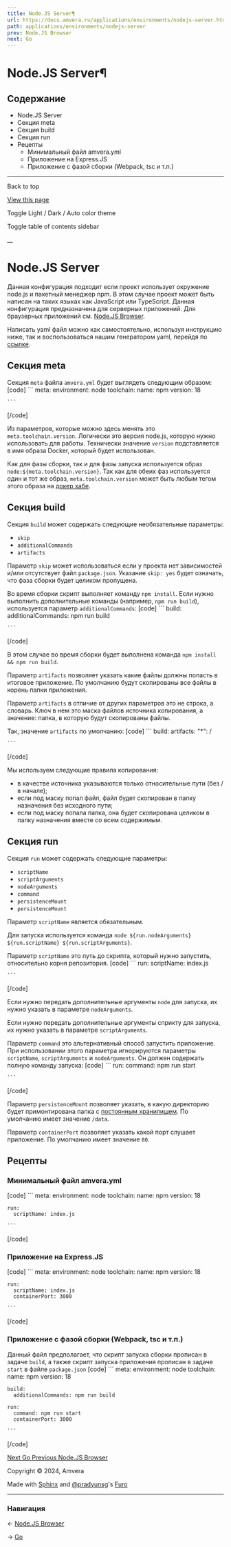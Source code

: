 ```yaml
---
title: Node.JS Server¶
url: https://docs.amvera.ru/applications/environments/nodejs-server.html
path: applications/environments/nodejs-server
prev: Node.JS Browser
next: Go
---
```


# Node.JS Server¶

## Содержание

- Node.JS Server
- Секция meta
- Секция build
- Секция run
- Рецепты
  - Минимальный файл amvera.yml
  - Приложение на Express.JS
  - Приложение с фазой сборки (Webpack, tsc и т.п.)

---

Back to top

[ View this page ](<../../_sources/applications/environments/nodejs-server.md.txt> "View this page")

Toggle Light / Dark / Auto color theme

Toggle table of contents sidebar

__

# Node.JS Server

Данная конфигурация подходит если проект использует окружение node.js и пакетный менеджер npm. В этом случае проект может быть написан на таких языках как JavaScript или TypeScript. Данная конфигурация предназначена для серверных приложений. Для браузерных приложений см. [Node.JS Browser](nodejs-browser.md).

Написать yaml файл можно как самостоятельно, используя инструкцию ниже, так и воспользоваться нашим генератором yaml, перейдя по [ссылке](<https://manifest.amvera.ru/>).

## Секция meta

Секция ``meta`` файла ``amvera.yml`` будет выглядеть следующим образом:
[code] 
    ```
    meta:
      environment: node
      toolchain:
        name: npm
        version: 18
    
    ```
    
[/code]

Из параметров, которые можно здесь менять это ``meta.toolchain.version``. Логически это версия node.js, которую нужно использовать для работы. Технически значение ``version`` подставляется в имя образа Docker, который будет использован.

Как для фазы сборки, так и для фазы запуска используется образ ``node:${meta.toolchain.version}``. Так как для обеих фаз используется один и тот же образ, ``meta.toolchain.version`` может быть любым тегом этого образа на [докер хабе](<https://hub.docker.com/_/node/tags>).

## Секция build

Секция ``build`` может содержать следующие необязательные параметры:
* ``skip``
* ``additionalCommands``
* ``artifacts``

Параметр ``skip`` может использоваться если у проекта нет зависимостей и/или отсутствует файл ``package.json``. Указание ``skip: yes`` будет означать, что фаза сборки будет целиком пропущена.

Во время сборки скрипт выполняет команду ``npm install``. Если нужно выполнить дополнительные команды (например, ``npm run build``), используется параметр ``additionalCommands``:
[code] 
    ```
    build:
      additionalCommands: npm run build
    
    ```
    
[/code]

В этом случае во время сборки будет выполнена команда ``npm install && npm run build``.

Параметр ``artifacts`` позволяет указать какие файлы должны попасть в итоговое приложение. По умолчанию будут скопированы все файлы в корень папки приложения.

Параметр ``artifacts`` в отличие от других параметров это не строка, а словарь. Ключ в нем это маска файлов источника копирования, а значение: папка, в которую будут скопированы файлы.

Так, значение ``artifacts`` по умолчанию:
[code] 
    ```
    build:
      artifacts:
        "*": /
    
    ```
    
[/code]

Мы используем следующие правила копирования:
* в качестве источника указываются только относительные пути (без / в начале);
* если под маску попал файл, файл будет скопирован в папку назначения без исходного пути;
* если под маску попала папка, она будет скопирована целиком в папку назначения вместе со всем содержимым.

## Секция run

Секция ``run`` может содержать следующие параметры:
* ``scriptName``
* ``scriptArguments``
* ``nodeArguments``
* ``command``
* ``persistenceMount``
* ``persistenceMount``

Параметр ``scriptName`` является обязательным.

Для запуска используется команда ``node ${run.nodeArguments} ${run.scriptName} ${run.scriptArguments}``.

Параметр ``scriptName`` это путь до скрипта, который нужно запустить, относительно корня репозитория.
[code] 
    ```
    run:
      scriptName: index.js
    
    ```
    
[/code]

Если нужно передать дополнительные аргументы ``node`` для запуска, их нужно указать в параметре ``nodeArguments``.

Если нужно передать дополнительные аргументы сприкту для запуска, их нужно указать в параметре ``scriptArguments``.

Параметр ``command`` это альтернативный способ запустить приложение. При использовании этого параметра игнорируются параметры ``scriptName``, ``scriptArguments`` и ``nodeArguments``. Он должен содержать полную команду запуска:
[code] 
    ```
    run:
      command: npm run start
    
    ```
    
[/code]

Параметр ``persistenceMount`` позволяет указать, в какую директорию будет примонтирована папка с [постоянным хранилищем](../storage.md#data). По умолчанию имеет значение ``/data``.

Параметр ``containerPort`` позволяет указать какой порт слушает приложение. По умолчанию имеет значение ``80``.

## Рецепты

### Минимальный файл amvera.yml
[code] 
    ```
    meta:
      environment: node
      toolchain:
        name: npm
        version: 18
    
    run:
      scriptName: index.js
    
    ```
    
[/code]

### Приложение на Express.JS
[code] 
    ```
    meta:
      environment: node
      toolchain:
        name: npm
        version: 18
    
    run:
      scriptName: index.js
      containerPort: 3000
    
    ```
    
[/code]

### Приложение с фазой сборки (Webpack, tsc и т.п.)

Данный файл предполагает, что скрипт запуска сборки прописан в задаче ``build``, а также скрипт запуска приложения прописан в задаче ``start`` в файле ``package.json``
[code] 
    ```
    meta:
      environment: node
      toolchain:
        name: npm
        version: 18
    
    build:
      additionalCommands: npm run build
    
    run:
      command: npm run start
      containerPort: 3000
    
    ```
    
[/code]

[ Next Go ](golang-go.md) [ Previous Node.JS Browser ](nodejs-browser.md)

Copyright © 2024, Amvera 

Made with [Sphinx](<https://www.sphinx-doc.org/>) and [@pradyunsg](<https://pradyunsg.me>)'s [Furo](<https://github.com/pradyunsg/furo>)


---

### Навигация

← [Node.JS Browser](nodejs-browser.md)

→ [Go](golang-go.md)
